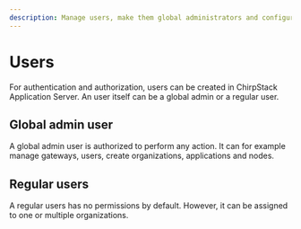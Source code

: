```yaml
---
description: Manage users, make them global administrators and configure credentials.
---
```


# Users

For authentication and authorization, users can be created in ChirpStack Application Server.
An user itself can be a global admin or a regular user.

## Global admin user

A global admin user is authorized to perform any action. It can for example 
manage gateways, users, create organizations, applications and nodes. 

## Regular users

A regular users has no permissions by default. However, it can be assigned to
one or multiple organizations.

